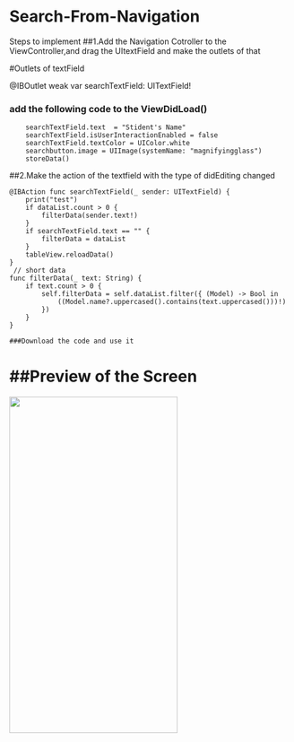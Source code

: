 # Search-From-Navigation
Steps to implement
##1.Add the Navigation Cotroller to the ViewController,and drag the UItextField and make the outlets of that 

#Outlets of textField

@IBOutlet weak var searchTextField: UITextField!
 
 
### add the following code to the ViewDidLoad()
   
       
        searchTextField.text  = "Stident's Name"
        searchTextField.isUserInteractionEnabled = false
        searchTextField.textColor = UIColor.white
        searchbutton.image = UIImage(systemName: "magnifyingglass")
        storeData()
        
        

    
    
##2.Make the action of the textfield with the type of didEditing changed
 
    @IBAction func searchTextField(_ sender: UITextField) {
        print("test")
        if dataList.count > 0 {
            filterData(sender.text!)
        }
        if searchTextField.text == "" {
            filterData = dataList
        }
        tableView.reloadData()
    }
     // short data
    func filterData(_ text: String) {
        if text.count > 0 {
            self.filterData = self.dataList.filter({ (Model) -> Bool in
                ((Model.name?.uppercased().contains(text.uppercased()))!)
            })
        }
    }
    
    ###Download the code and use it 
    
   # ##Preview of the Screen
  
  
<img src="https://github.com/sunilkr123/Search-From-Navigation/blob/master/SearchDemo/Attachment/search2.gif" width="300" height="600">
